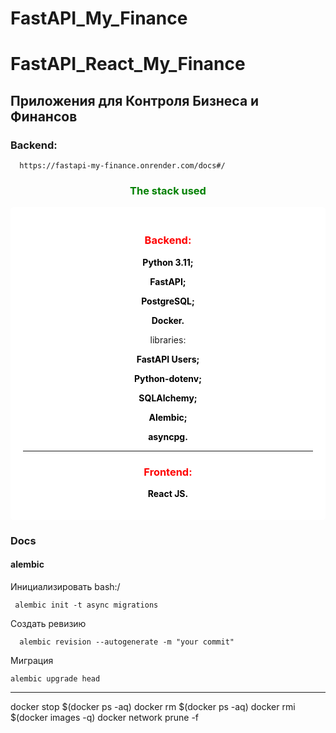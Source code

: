 # FastAPI_My_Finance

# FastAPI_React_My_Finance

## Приложения для Контроля Бизнеса и Финансов

### Backend:
   
      https://fastapi-my-finance.onrender.com/docs#/

<h3 align="center" style="color: green;">The stack used</h3>

<div align="center" style="background-color: white; padding: 20px; border-radius: 5px;">
    
<h3 align="center" style="color: red;">Backend:</h3>
   <b><p style="color: black;">Python 3.11;</p></b>
   <b><p style="color: black;">FastAPI;</p></b>
   <b><p style="color: black;">PostgreSQL;</p></b>
   <b><p style="color: black;">Docker.</p></b>
libraries:

   <b><p style="color: black;">FastAPI Users;</p></b>
   <b><p style="color: black;">Python-dotenv;</p></b>
   <b><p style="color: black;">SQLAlchemy;</p></b>
   <b><p style="color: black;">Alembic;</p></b>
   <b><p style="color: black;">asyncpg.</p></b>
   <hr>

<h3 align="center" style="color: red;">Frontend:</h3>
<b><p style="color: black;">React JS.</p></b>
</div>


### Docs

#### alembic
Инициализировать bash:/

     alembic init -t async migrations

Создать ревизию
   
      alembic revision --autogenerate -m "your commit"
 
Миграция

    alembic upgrade head

<hr>

docker stop $(docker ps -aq)
docker rm $(docker ps -aq)
docker rmi $(docker images -q)
docker network prune -f
